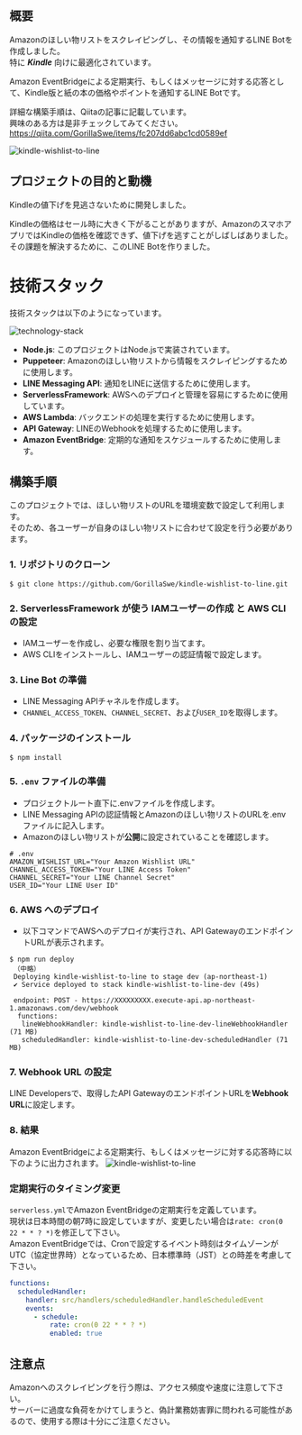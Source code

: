 ## 概要

Amazonのほしい物リストをスクレイピングし、その情報を通知するLINE Botを作成しました。  
特に **_Kindle_** 向けに最適化されています。

Amazon EventBridgeによる定期実行、もしくはメッセージに対する応答として、Kindle版と紙の本の価格やポイントを通知するLINE Botです。

詳細な構築手順は、Qiitaの記事に記載しています。  
興味のある方は是非チェックしてみてください。
https://qiita.com/GorillaSwe/items/fc207dd6abc1cd0589ef

![kindle-wishlist-to-line](https://github.com/GorillaSwe/kindle-wishlist-to-line/assets/52732673/6b12835f-a920-44a1-aaa0-c52ae0c75177)

## プロジェクトの目的と動機

Kindleの値下げを見逃さないために開発しました。

Kindleの価格はセール時に大きく下がることがありますが、AmazonのスマホアプリではKindleの価格を確認できず、値下げを逃すことがしばしばありました。  
その課題を解決するために、このLINE Botを作りました。

# 技術スタック

技術スタックは以下のようになっています。

![technology-stack](https://github.com/GorillaSwe/kindle-wishlist-to-line/assets/52732673/26839f5a-8cc0-416f-98eb-3088a6b7eca2)

- **Node.js**: このプロジェクトはNode.jsで実装されています。
- **Puppeteer**: Amazonのほしい物リストから情報をスクレイピングするために使用します。
- **LINE Messaging API**: 通知をLINEに送信するために使用します。
- **ServerlessFramework**: AWSへのデプロイと管理を容易にするために使用しています。
- **AWS Lambda**: バックエンドの処理を実行するために使用します。
- **API Gateway**: LINEのWebhookを処理するために使用します。
- **Amazon EventBridge**: 定期的な通知をスケジュールするために使用します。

## 構築手順

このプロジェクトでは、ほしい物リストのURLを環境変数で設定して利用します。  
そのため、各ユーザーが自身のほしい物リストに合わせて設定を行う必要があります。

### 1. リポジトリのクローン

    $ git clone https://github.com/GorillaSwe/kindle-wishlist-to-line.git

### 2. ServerlessFramework が使う IAMユーザーの作成 と AWS CLI の設定

- IAMユーザーを作成し、必要な権限を割り当てます。
- AWS CLIをインストールし、IAMユーザーの認証情報で設定します。

### 3. Line Bot の準備

- LINE Messaging APIチャネルを作成します。
- `CHANNEL_ACCESS_TOKEN`、`CHANNEL_SECRET`、および`USER_ID`を取得します。

### 4. パッケージのインストール

    $ npm install

### 5. `.env` ファイルの準備

- プロジェクトルート直下に.envファイルを作成します。
- LINE Messaging APIの認証情報とAmazonのほしい物リストのURLを.envファイルに記入します。
- Amazonのほしい物リストが**公開**に設定されていることを確認します。

```dosini
# .env
AMAZON_WISHLIST_URL="Your Amazon Wishlist URL"
CHANNEL_ACCESS_TOKEN="Your LINE Access Token"
CHANNEL_SECRET="Your LINE Channel Secret"
USER_ID="Your LINE User ID"
```

### 6. AWS へのデプロイ

- 以下コマンドでAWSへのデプロイが実行され、API GatewayのエンドポイントURLが表示されます。

```dosini
$ npm run deploy
 （中略）
 Deploying kindle-wishlist-to-line to stage dev (ap-northeast-1)
 ✔ Service deployed to stack kindle-wishlist-to-line-dev (49s)

 endpoint: POST - https://XXXXXXXXX.execute-api.ap-northeast-1.amazonaws.com/dev/webhook
  functions:
   lineWebhookHandler: kindle-wishlist-to-line-dev-lineWebhookHandler (71 MB)
   scheduledHandler: kindle-wishlist-to-line-dev-scheduledHandler (71 MB)
```

### 7. Webhook URL の設定

LINE Developersで、取得したAPI GatewayのエンドポイントURLを**Webhook URL**に設定します。

### 8. 結果

Amazon EventBridgeによる定期実行、もしくはメッセージに対する応答時に以下のように出力されます。
![kindle-wishlist-to-line](https://github.com/GorillaSwe/kindle-wishlist-to-line/assets/52732673/6b12835f-a920-44a1-aaa0-c52ae0c75177)

### 定期実行のタイミング変更

`serverless.yml`でAmazon EventBridgeの定期実行を定義しています。  
現状は日本時間の朝7時に設定していますが、変更したい場合は`rate: cron(0 22 * * ? *)`を修正して下さい。  
Amazon EventBridgeでは、Cronで設定するイベント時刻はタイムゾーンがUTC（協定世界時）となっているため、日本標準時（JST）との時差を考慮して下さい。

```yml
functions:
  scheduledHandler:
    handler: src/handlers/scheduledHandler.handleScheduledEvent
    events:
      - schedule:
          rate: cron(0 22 * * ? *)
          enabled: true
```

## 注意点

Amazonへのスクレイピングを行う際は、アクセス頻度や速度に注意して下さい。  
サーバーに過度な負荷をかけてしまうと、偽計業務妨害罪に問われる可能性があるので、使用する際は十分にご注意ください。
